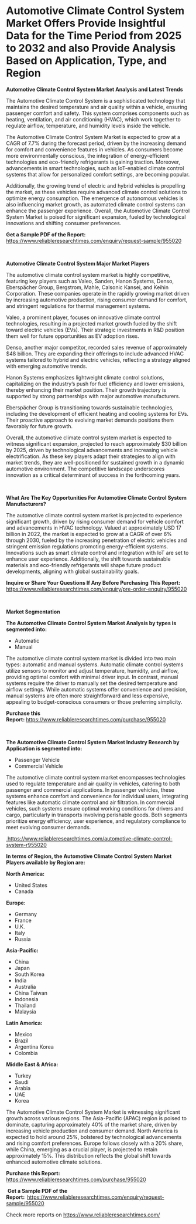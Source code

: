 <p><h1>Automotive Climate Control System Market Offers Provide Insightful Data for the Time Period from 2025 to 2032 and also Provide Analysis Based on Application, Type, and Region</h1></p><p><strong>Automotive Climate Control System Market Analysis and Latest Trends</strong></p>
<p><p>The Automotive Climate Control System is a sophisticated technology that maintains the desired temperature and air quality within a vehicle, ensuring passenger comfort and safety. This system comprises components such as heating, ventilation, and air conditioning (HVAC), which work together to regulate airflow, temperature, and humidity levels inside the vehicle.</p><p>The Automotive Climate Control System Market is expected to grow at a CAGR of 7.7% during the forecast period, driven by the increasing demand for comfort and convenience features in vehicles. As consumers become more environmentally conscious, the integration of energy-efficient technologies and eco-friendly refrigerants is gaining traction. Moreover, advancements in smart technologies, such as IoT-enabled climate control systems that allow for personalized comfort settings, are becoming popular.</p><p>Additionally, the growing trend of electric and hybrid vehicles is propelling the market, as these vehicles require advanced climate control solutions to optimize energy consumption. The emergence of autonomous vehicles is also influencing market growth, as automated climate control systems can enhance the passenger experience. Overall, the Automotive Climate Control System Market is poised for significant expansion, fueled by technological innovations and shifting consumer preferences.</p></p>
<p><strong>Get a Sample PDF of the Report:&nbsp;</strong> <a href="https://www.reliableresearchtimes.com/enquiry/request-sample/955020?utm_campaign=3297&utm_medium=2&utm_source=Github&utm_content=ia&utm_term=07032025&utm_id=automotive-climate-control-system">https://www.reliableresearchtimes.com/enquiry/request-sample/955020</a></p>
<p>&nbsp;</p>
<p><strong>Automotive Climate Control System Major Market Players</strong></p>
<p><p>The automotive climate control system market is highly competitive, featuring key players such as Valeo, Sanden, Hanon Systems, Denso, Eberspächer Group, Bergstrom, Mahle, Calsonic Kansei, and Keihin Corporation. These companies operate in the rapidly growing market driven by increasing automotive production, rising consumer demand for comfort, and stringent regulations for thermal management systems.</p><p>Valeo, a prominent player, focuses on innovative climate control technologies, resulting in a projected market growth fueled by the shift toward electric vehicles (EVs). Their strategic investments in R&D position them well for future opportunities as EV adoption rises.</p><p>Denso, another major competitor, recorded sales revenue of approximately $48 billion. They are expanding their offerings to include advanced HVAC systems tailored to hybrid and electric vehicles, reflecting a strategy aligned with emerging automotive trends.</p><p>Hanon Systems emphasizes lightweight climate control solutions, capitalizing on the industry’s push for fuel efficiency and lower emissions, thereby enhancing their market position. Their growth trajectory is supported by strong partnerships with major automotive manufacturers.</p><p>Eberspächer Group is transitioning towards sustainable technologies, including the development of efficient heating and cooling systems for EVs. Their proactive approach to evolving market demands positions them favorably for future growth.</p><p>Overall, the automotive climate control system market is expected to witness significant expansion, projected to reach approximately $30 billion by 2025, driven by technological advancements and increasing vehicle electrification. As these key players adapt their strategies to align with market trends, they are well-positioned for sustained growth in a dynamic automotive environment. The competitive landscape underscores innovation as a critical determinant of success in the forthcoming years.</p></p>
<p>&nbsp;</p>
<p><strong>What Are The Key Opportunities For Automotive Climate Control System Manufacturers?</strong></p>
<p><p>The automotive climate control system market is projected to experience significant growth, driven by rising consumer demand for vehicle comfort and advancements in HVAC technology. Valued at approximately USD 17 billion in 2022, the market is expected to grow at a CAGR of over 6% through 2030, fueled by the increasing penetration of electric vehicles and stringent emission regulations promoting energy-efficient systems. Innovations such as smart climate control and integration with IoT are set to enhance user experience. Additionally, the shift towards sustainable materials and eco-friendly refrigerants will shape future product developments, aligning with global sustainability goals.</p></p>
<p><strong>Inquire or Share Your Questions If Any Before Purchasing This Report:</strong> <a href="https://www.reliableresearchtimes.com/enquiry/pre-order-enquiry/955020?utm_campaign=3297&utm_medium=2&utm_source=Github&utm_content=ia&utm_term=07032025&utm_id=automotive-climate-control-system">https://www.reliableresearchtimes.com/enquiry/pre-order-enquiry/955020</a></p>
<p>&nbsp;</p>
<p><strong>Market Segmentation</strong></p>
<p><strong>The Automotive Climate Control System Market Analysis by types is segmented into:</strong></p>
<p><ul><li>Automatic</li><li>Manual</li></ul></p>
<p><p>The automotive climate control system market is divided into two main types: automatic and manual systems. Automatic climate control systems utilize sensors to monitor and adjust temperature, humidity, and airflow, providing optimal comfort with minimal driver input. In contrast, manual systems require the driver to manually set the desired temperature and airflow settings. While automatic systems offer convenience and precision, manual systems are often more straightforward and less expensive, appealing to budget-conscious consumers or those preferring simplicity.</p></p>
<p><strong>Purchase this Report:&nbsp;</strong><a href="https://www.reliableresearchtimes.com/purchase/955020?utm_campaign=3297&utm_medium=2&utm_source=Github&utm_content=ia&utm_term=07032025&utm_id=automotive-climate-control-system">https://www.reliableresearchtimes.com/purchase/955020</a></p>
<p>&nbsp;</p>
<p><strong>The Automotive Climate Control System Market Industry Research by Application is segmented into:</strong></p>
<p><ul><li>Passenger Vehicle</li><li>Commercial Vehicle</li></ul></p>
<p><p>The automotive climate control system market encompasses technologies used to regulate temperature and air quality in vehicles, catering to both passenger and commercial applications. In passenger vehicles, these systems enhance comfort and convenience for individual users, integrating features like automatic climate control and air filtration. In commercial vehicles, such systems ensure optimal working conditions for drivers and cargo, particularly in transports involving perishable goods. Both segments prioritize energy efficiency, user experience, and regulatory compliance to meet evolving consumer demands.</p></p>
<p><a href="https://www.reliableresearchtimes.com/automotive-climate-control-system-r955020?utm_campaign=3297&utm_medium=2&utm_source=Github&utm_content=ia&utm_term=07032025&utm_id=automotive-climate-control-system">&nbsp;https://www.reliableresearchtimes.com/automotive-climate-control-system-r955020</a></p>
<p><strong>In terms of Region, the Automotive Climate Control System Market Players available by Region are:</strong></p>
<p>
    <p> <strong> North America: </strong>
        <ul>
            <li>United States</li>
            <li>Canada</li>
        </ul>
        </p> 
    <p> <strong> Europe: </strong>
        <ul>
            <li>Germany</li>
            <li>France</li>
            <li>U.K.</li>
            <li>Italy</li>
            <li>Russia</li>
        </ul>
        </p> 
    <p> <strong> Asia-Pacific: </strong>
        <ul>
            <li>China</li>
            <li>Japan</li>
            <li>South Korea</li>
            <li>India</li>
            <li>Australia</li>
            <li>China Taiwan</li>
            <li>Indonesia</li>
            <li>Thailand</li>
            <li>Malaysia</li>
        </ul>
        </p> 
    <p> <strong> Latin America: </strong>
        <ul>
            <li>Mexico</li>
            <li>Brazil</li>
            <li>Argentina Korea</li>
            <li>Colombia</li>
        </ul>
        </p> 
    <p> <strong> Middle East & Africa: </strong>
        <ul>
            <li>Turkey</li>
            <li>Saudi</li>
            <li>Arabia</li>
            <li>UAE</li>
            <li>Korea</li>
        </ul>
    </p>
    </p>
<p><p>The Automotive Climate Control System Market is witnessing significant growth across various regions. The Asia-Pacific (APAC) region is poised to dominate, capturing approximately 40% of the market share, driven by increasing vehicle production and consumer demand. North America is expected to hold around 25%, bolstered by technological advancements and rising comfort preferences. Europe follows closely with a 20% share, while China, emerging as a crucial player, is projected to retain approximately 15%. This distribution reflects the global shift towards enhanced automotive climate solutions.</p></p>
<p><strong>Purchase this Report: </strong><a href="https://www.reliableresearchtimes.com/purchase/955020?utm_campaign=3297&utm_medium=2&utm_source=Github&utm_content=ia&utm_term=07032025&utm_id=automotive-climate-control-system">https://www.reliableresearchtimes.com/purchase/955020</a></p>
<p>&nbsp;<strong>Get a Sample PDF of the Report:&nbsp;&nbsp;</strong><a href="https://www.reliableresearchtimes.com/enquiry/request-sample/955020?utm_campaign=3297&utm_medium=2&utm_source=Github&utm_content=ia&utm_term=07032025&utm_id=automotive-climate-control-system">https://www.reliableresearchtimes.com/enquiry/request-sample/955020</a></p>
<p><strong></strong></p>
<p>Check more reports on <a href="https://www.reliableresearchtimes.com/?utm_campaign=3297&utm_medium=2&utm_source=Github&utm_content=ia&utm_term=07032025&utm_id=automotive-climate-control-system">https://www.reliableresearchtimes.com/</a></p>